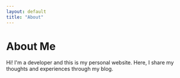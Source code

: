 ```yaml
---
layout: default
title: "About"
---
```


# About Me

Hi! I'm a developer and this is my personal website. Here, I share my thoughts and experiences through my blog.
